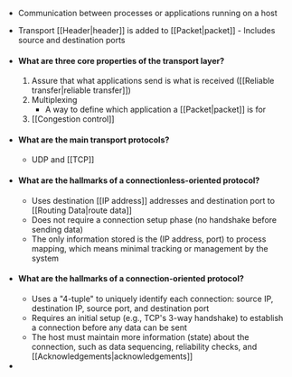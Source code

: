 - Communication between processes or applications running on a host
- Transport [[Header|header]] is added to [[Packet|packet]]
		- Includes source and destination ports

- #### What are three core properties of the transport layer?
	1.  Assure that what applications send is what is received ([[Reliable transfer|reliable transfer]])
	2. Multiplexing
		- A way to define which application a [[Packet|packet]] is for
	3. [[Congestion control]]

- #### What are the main transport protocols?
	- UDP and [[TCP]]

- #### What are the hallmarks of a connectionless-oriented protocol?
	- Uses destination [[IP address]] addresses and destination port to [[Routing Data|route data]] 
	- Does not require a connection setup phase (no handshake before sending data)
	- The only information stored is the (IP address, port) to process mapping, which means minimal tracking or management by the system

- #### What are the hallmarks of a connection-oriented protocol?
	- Uses a "4-tuple" to uniquely identify each connection: source IP, destination IP, source port, and destination port
	- Requires an initial setup (e.g., TCP's 3-way handshake) to establish a connection before any data can be sent
	- The host must maintain more information (state) about the connection, such as data sequencing, reliability checks, and [[Acknowledgements|acknowledgements]]

- 